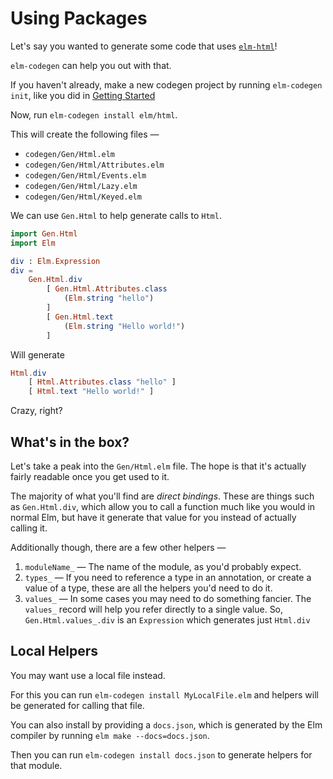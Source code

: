 # Using Packages

Let's say you wanted to generate some code that uses [`elm-html`](https://package.elm-lang.org/packages/elm/html/latest/)!

`elm-codegen` can help you out with that.

If you haven't already, make a new codegen project by running `elm-codegen init`, like you did in [Getting Started](https://github.com/mdgriffith/elm-codegen/tree/main/guide/GettingStarted.md)

Now, run `elm-codegen install elm/html`.

This will create the following files —

- `codegen/Gen/Html.elm`
- `codegen/Gen/Html/Attributes.elm`
- `codegen/Gen/Html/Events.elm`
- `codegen/Gen/Html/Lazy.elm`
- `codegen/Gen/Html/Keyed.elm`

We can use `Gen.Html` to help generate calls to `Html`.

```elm
import Gen.Html
import Elm

div : Elm.Expression
div =
    Gen.Html.div
        [ Gen.Html.Attributes.class
            (Elm.string "hello")
        ]
        [ Gen.Html.text
            (Elm.string "Hello world!")
        ]

```

Will generate

```elm
Html.div
    [ Html.Attributes.class "hello" ]
    [ Html.text "Hello world!" ]
```

Crazy, right?

## What's in the box?

Let's take a peak into the `Gen/Html.elm` file. The hope is that it's actually fairly readable once you get used to it.

The majority of what you'll find are _direct bindings_. These are things such as `Gen.Html.div`, which allow you to call a function much like you would in normal Elm, but have it generate that value for you instead of actually calling it.

Additionally though, there are a few other helpers —

1. `moduleName_` — The name of the module, as you'd probably expect.
2. `types_` — If you need to reference a type in an annotation, or create a value of a type, these are all the helpers you'd need to do it.
3. `values_` — In some cases you may need to do something fancier. The `values_` record will help you refer directly to a single value.
   So, `Gen.Html.values_.div` is an `Expression` which generates just `Html.div`

## Local Helpers

You may want use a local file instead.

For this you can run `elm-codegen install MyLocalFile.elm` and helpers will be generated for calling that file.

You can also install by providing a `docs.json`, which is generated by the Elm compiler by running `elm make --docs=docs.json`.

Then you can run `elm-codegen install docs.json` to generate helpers for that module.
